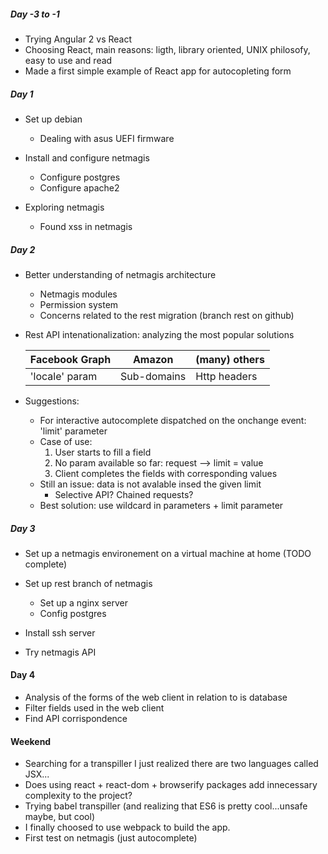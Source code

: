 

##### Day -3 to -1

- Trying Angular 2 vs React
- Choosing React, main reasons: ligth, library oriented, UNIX philosofy, easy to use and read
- Made a first simple example of React app for autocopleting form


##### Day 1

- Set up debian
  - Dealing with asus UEFI firmware

- Install and configure netmagis
	- Configure postgres
	- Configure apache2

- Exploring netmagis
	- Found xss in netmagis

##### Day 2

- Better understanding of netmagis architecture
	- Netmagis modules
	- Permission system
	- Concerns related to the rest migration (branch rest on github)

- Rest API intenationalization: analyzing the most popular solutions

	| Facebook Graph  |     Amazon     | (many) others  |
	| --------------- | -------------- | -------------- |
	| 'locale' param  |  Sub-domains   | Http headers   |

- Suggestions:
	- For interactive autocomplete dispatched on the onchange event: 'limit' parameter
	- Case of use:
		1. User starts to fill a field
		2. No param available so far: request --> limit = value
		3. Client completes the fields with corresponding values
	- Still an issue: data is not avalable insed the given limit
		- Selective API? Chained requests? 
	- Best solution: use wildcard in parameters + limit parameter

##### Day 3

- Set up a netmagis environement on a virtual machine at home (TODO complete)
- Set up rest branch of netmagis
	- Set up a nginx server
	- Config postgres

- Install ssh server
- Try netmagis API

#### Day 4

- Analysis of the forms of the web client in relation to is database
- Filter fields used in the web client
- Find API corrispondence


#### Weekend

- Searching for a transpiller I just realized there are two languages called JSX...
- Does using react + react-dom + browserify packages add innecessary complexity to the project?
- Trying babel transpiller (and realizing that ES6 is pretty cool...unsafe maybe, but cool)
- I finally choosed to use webpack to build the app.
- First test on netmagis (just autocomplete)





